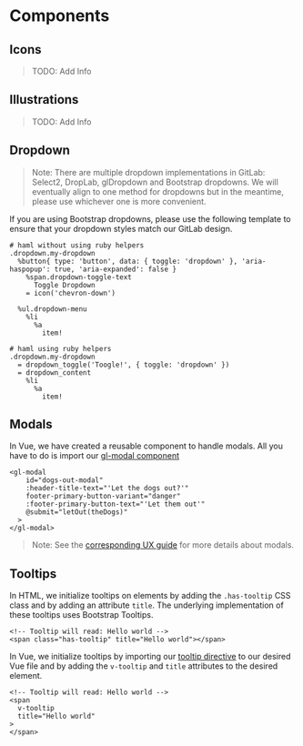 # Components

## Icons

> TODO: Add Info

## Illustrations

> TODO: Add Info

## Dropdown

> Note: There are multiple dropdown implementations in GitLab: Select2, DropLab, glDropdown and Bootstrap dropdowns. We will eventually align to one method for dropdowns but in the meantime, please use whichever one is more convenient.

If you are using Bootstrap dropdowns, please use the following template to ensure that your dropdown styles match our GitLab design.

```
# haml without using ruby helpers
.dropdown.my-dropdown
  %button{ type: 'button', data: { toggle: 'dropdown' }, 'aria-haspopup': true, 'aria-expanded': false }
    %span.dropdown-toggle-text
      Toggle Dropdown
    = icon('chevron-down')

  %ul.dropdown-menu
    %li
      %a
        item!

# haml using ruby helpers
.dropdown.my-dropdown
  = dropdown_toggle('Toogle!', { toggle: 'dropdown' })
  = dropdown_content
    %li
      %a
        item!
```

## Modals

In Vue, we have created a reusable component to handle modals. All you have to do is import our [gl-modal component][gl-modal]

```
<gl-modal
    id="dogs-out-modal"
    :header-title-text="'Let the dogs out?'"
    footer-primary-button-variant="danger"
    :footer-primary-button-text="'Let them out'"
    @submit="letOut(theDogs)"
  >
</gl-modal>
```

> Note: See the [corresponding UX guide][ux-modals] for more details about modals.

## Tooltips

In HTML, we initialize tooltips on elements by adding the `.has-tooltip` CSS class and by adding an attribute `title`. The underlying implementation of these tooltips uses Bootstrap Tooltips.

```
<!-- Tooltip will read: Hello world -->
<span class="has-tooltip" title="Hello world"></span>
```

In Vue, we initialize tooltips by importing our [tooltip directive][tooltip-directive] to our desired Vue file and by adding the `v-tooltip` and `title` attributes to the desired element.

```
<!-- Tooltip will read: Hello world -->
<span
  v-tooltip
  title="Hello world"
>
</span>
```

[gl-modal]: https://gitlab.com/gitlab-org/gitlab-ce/blob/master/app/assets/javascripts/vue_shared/components/gl-modal.vue
[ux-modals]: https://docs.gitlab.com/ce/development/ux_guide/components.html#modals
[tooltip-directive]: https://gitlab.com/gitlab-org/gitlab-ce/blob/master/app/assets/javascripts/vue_shared/directives/tooltip.js
